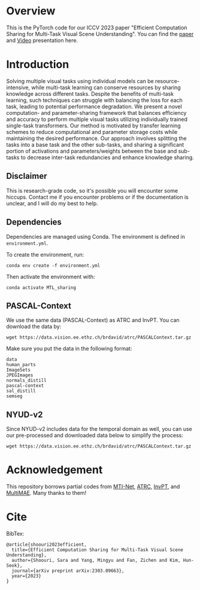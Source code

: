 # Overview #

This is the PyTorch code for our ICCV 2023 paper "Efficient Computation Sharing for Multi-Task Visual Scene Understanding". You can find the [paper](https://arxiv.org/pdf/2303.09663.pdf) and [Video](https://www.youtube.com/watch?v=ruMgsenxTCI&t=16s) presentation  here.

 # Introduction #

 Solving multiple visual tasks using individual models can be resource-intensive, while multi-task learning can conserve resources by sharing knowledge across different tasks.
Despite the benefits of multi-task learning, such techniques can struggle with balancing the loss for each task, leading to potential performance degradation. We present a novel computation- and parameter-sharing framework that balances efficiency and accuracy to perform multiple visual tasks utilizing individually trained single-task transformers.
Our method is motivated by transfer learning schemes to reduce computational and parameter storage costs while maintaining the desired performance. Our approach involves splitting the tasks into a base task and the other sub-tasks, and sharing a significant portion of activations and parameters/weights between the base and sub-tasks to decrease inter-task redundancies and enhance knowledge sharing. 
 ## Disclaimer ##
 
 This is research-grade code, so it's possible you will encounter some hiccups. Contact me if you encounter problems or if the documentation is unclear, and I will do my best to help.

 ## Dependencies ##

 Dependencies are managed using Conda. The environment is defined in  ``` environment.yml ```.

To create the environment, run: 

```
conda env create -f environment.yml
```

Then activate the environment with:

```
conda activate MTL_sharing
```
 

## PASCAL-Context ##

We use the same data (PASCAL-Context) as ATRC and InvPT. You can download the data by:

```
wget https://data.vision.ee.ethz.ch/brdavid/atrc/PASCALContext.tar.gz

```

Make sure you put the data in the following format:

```
data
human_parts
ImageSets
JPEGImages
normals_distill
pascal-context
sal_distill
semseg
```
## NYUD-v2 ##

Since NYUD-v2 includes data for the temporal domain as well, you can use our pre-processed and downloaded data below to simplify the process:

```
wget https://data.vision.ee.ethz.ch/brdavid/atrc/PASCALContext.tar.gz

```

# Acknowledgement #

This repository borrows partial codes from [MTI-Net](https://github.com/SimonVandenhende/Multi-Task-Learning-PyTorch), [ATRC](https://github.com/brdav/atrc), [InvPT](https://github.com/prismformore/Multi-Task-Transformer/tree/3b70fcc5a4f7053a7e32a9f85da5dda670c18fba?tab=readme-ov-file), and [MultiMAE](https://github.com/EPFL-VILAB/MultiMAE/tree/main). Many thanks to them!

# Cite #

BibTex:

```
@article{shoouri2023efficient,
  title={Efficient Computation Sharing for Multi-Task Visual Scene Understanding},
  author={Shoouri, Sara and Yang, Mingyu and Fan, Zichen and Kim, Hun-Seok},
  journal={arXiv preprint arXiv:2303.09663},
  year={2023}
}

```


